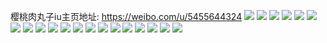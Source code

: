 樱桃肉丸子iu主页地址: https://weibo.com/u/5455644324 
![](https://wx4.sinaimg.cn/mw2000/005Xdkjigy1h7qzpp1rmej30pa1hcn4v.jpg) 
![](https://wx4.sinaimg.cn/mw2000/005Xdkjigy1h75x0mlpvtj330g29c4my.jpg) 
![](https://wx4.sinaimg.cn/mw2000/005Xdkjigy1h6rddt01hwj32dc35s1jm.jpg) 
![](https://wx4.sinaimg.cn/mw2000/005Xdkjigy1h6rddz32xoj32dc35sx6p.jpg) 
![](https://wx4.sinaimg.cn/mw2000/005Xdkjigy1h6rde0mik4j30sg1kvkjd.jpg) 
![](https://wx4.sinaimg.cn/mw2000/005Xdkjigy1h6rddu618ej30sg23u79o.jpg) 
![](https://wx4.sinaimg.cn/mw2000/005Xdkjigy1h6rdduxurej30sg23udj5.jpg) 
![](https://wx4.sinaimg.cn/mw2000/005Xdkjigy1h6rddvmra2j30sg1kvgog.jpg) 
![](https://wx4.sinaimg.cn/mw2000/005Xdkjigy1h6rddwn7nbj314a0sg0tz.jpg) 
![](https://wx4.sinaimg.cn/mw2000/005Xdkjigy1h6rddw7nhcj314a0sgadw.jpg) 
![](https://wx4.sinaimg.cn/mw2000/005Xdkjigy1h6rddzwfvpj311x0sgn24.jpg) 
![](https://wx4.sinaimg.cn/mw2000/005Xdkjigy1h64tv3zl6zj30xc18g19b.jpg) 
![](https://wx4.sinaimg.cn/mw2000/005Xdkjigy1h64tvdhgxwj34mo334u11.jpg) 
![](https://wx4.sinaimg.cn/mw2000/005Xdkjigy1h64tv5eik1j30xc18g7kk.jpg) 
![](https://wx4.sinaimg.cn/mw2000/005Xdkjigy1h64tve0wfyj30t60httcj.jpg) 
![](https://wx4.sinaimg.cn/mw2000/005Xdkjigy1h64twct9uwj30j50k4gq0.jpg) 
![](https://wx4.sinaimg.cn/mw2000/005Xdkjigy1h64tvefia0j30ih0dvaa2.jpg) 
![](https://wx4.sinaimg.cn/mw2000/005Xdkjigy1h64tvrn942j32kw2kw4qq.jpg) 
![](https://wx4.sinaimg.cn/mw2000/005Xdkjigy1h64twbm437j335s35sava.jpg) 
![](https://wx4.sinaimg.cn/mw2000/005Xdkjigy1h64tvy360jj33vc2kwn9o.jpg) 
